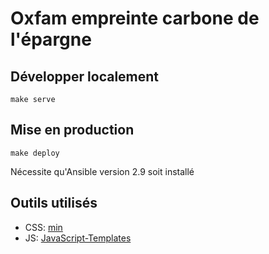 # Oxfam empreinte carbone de l'épargne

## Développer localement

`make serve`

## Mise en production

`make deploy`

Nécessite qu'Ansible version 2.9 soit installé

## Outils utilisés

- CSS: [min](https://github.com/owenversteeg/min)
- JS: [JavaScript-Templates](https://github.com/blueimp/JavaScript-Templates#usage)
